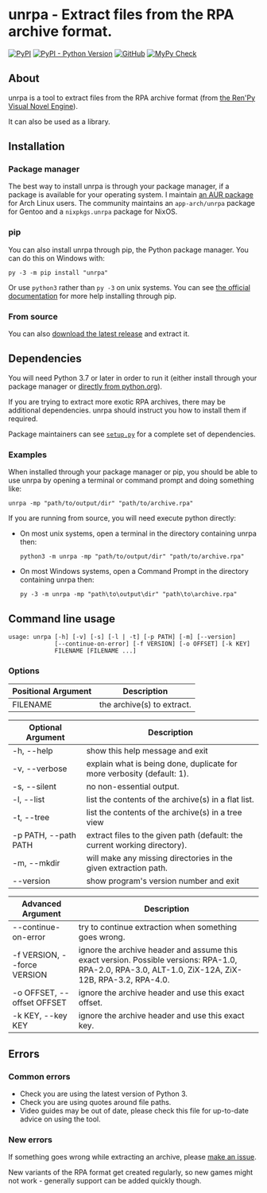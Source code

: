 # unrpa - Extract files from the RPA archive format.

[![PyPI](https://img.shields.io/pypi/v/unrpa)](https://pypi.org/project/unrpa/) 
[![PyPI - Python Version](https://img.shields.io/pypi/pyversions/unrpa)](https://www.python.org/)
[![GitHub](https://img.shields.io/github/license/Lattyware/unrpa)](https://github.com/Lattyware/unrpa/blob/master/COPYING)
[![MyPy Check](https://github.com/Lattyware/unrpa/workflows/MyPy%20Check/badge.svg)](https://github.com/Lattyware/unrpa/actions?query=workflow%3A%22MyPy+Check%22)

## About

unrpa is a tool to extract files from the RPA archive format (from 
[the Ren'Py Visual Novel Engine](http://www.renpy.org/)).

It can also be used as a library.

## Installation

### Package manager

The best way to install unrpa is through your package manager, if a package is available for your operating system.
I maintain [an AUR package](https://aur.archlinux.org/packages/unrpa/) for Arch Linux users. The community maintains an `app-arch/unrpa` package for Gentoo and a `nixpkgs.unrpa` package for NixOS.

### pip

You can also install unrpa through pip, the Python package manager. You can do this on Windows with:

    py -3 -m pip install "unrpa"
    
Or use `python3` rather than `py -3` on unix systems. You can see 
[the official documentation](https://packaging.python.org/tutorials/installing-packages/) for more help installing 
through pip.

### From source

You can also [download the latest release](https://github.com/Lattyware/unrpa/releases/latest)
and extract it.

## Dependencies

You will need Python 3.7 or later in order to run it (either install through
your package manager or
[directly from python.org](https://www.python.org/downloads/)).

If you are trying to extract more exotic RPA archives, there may be additional dependencies. unrpa should instruct 
you how to install them if required.

Package maintainers can see [`setup.py`](https://github.com/Lattyware/unrpa/blob/master/setup.py) for a complete set 
of dependencies.

### Examples

When installed through your package manager or pip, you should be able to use unrpa by opening a terminal or command 
prompt and doing something like:

    unrpa -mp "path/to/output/dir" "path/to/archive.rpa"
    
If you are running from source, you will need execute python directly:

 - On most unix systems, open a terminal in the directory containing unrpa then:
 
       python3 -m unrpa -mp "path/to/output/dir" "path/to/archive.rpa"
     
 - On most Windows systems, open a Command Prompt in the directory containing unrpa then:
 
       py -3 -m unrpa -mp "path\to\output\dir" "path\to\archive.rpa"

## Command line usage

```
usage: unrpa [-h] [-v] [-s] [-l | -t] [-p PATH] [-m] [--version]
             [--continue-on-error] [-f VERSION] [-o OFFSET] [-k KEY]
             FILENAME [FILENAME ...]
```

### Options

| Positional Argument | Description                |
|---------------------|----------------------------|
| FILENAME            | the archive(s) to extract. |

| Optional Argument            | Description                                                               |
|------------------------------|---------------------------------------------------------------------------|
| -h, --help                   | show this help message and exit                                           |
| -v, --verbose                | explain what is being done, duplicate for more verbosity (default: 1).    |
| -s, --silent                 | no non-essential output.                                                  |
| -l, --list                   | list the contents of the archive(s) in a flat list.                       |
| -t, --tree                   | list the contents of the archive(s) in a tree view                        |
| -p PATH, --path PATH         | extract files to the given path (default: the current working directory). |
| -m, --mkdir                  | will make any missing directories in the given extraction path.           |
| --version                    | show program's version number and exit                                    |

| Advanced Argument            | Description                                           |
|------------------------------|-------------------------------------------------------|
| --continue-on-error          | try to continue extraction when something goes wrong. |
| -f VERSION, --force VERSION  | ignore the archive header and assume this exact version. Possible versions: RPA-1.0, RPA-2.0, RPA-3.0, ALT-1.0, ZiX-12A, ZiX-12B, RPA-3.2, RPA-4.0. |
| -o OFFSET, --offset OFFSET   | ignore the archive header and use this exact offset.  |
| -k KEY, --key KEY            | ignore the archive header and use this exact key.     |  


## Errors

### Common errors

  - Check you are using the latest version of Python 3.
  - Check you are using quotes around file paths.
  - Video guides may be out of date, please check this file for up-to-date advice on using the tool.

### New errors

If something goes wrong while extracting an archive, please 
[make an issue](https://github.com/Lattyware/unrpa/issues/new). 

New variants of the RPA format get created regularly, so new games might not work - generally support can be 
added quickly though.
